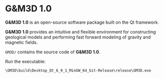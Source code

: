 # G&M3D 1.0

**G&M3D 1.0** is an open-source software package built on the Qt framework. 

**G&M3D 1.0** provides an intuitive and flexible environment for constructing geological models and performing fast forward modeling of gravity and magnetic fields.

`GM3D/` contains the source code of **G&M3D 1.0**.

Run the executable: 

`\GM3D\build\Desktop_Qt_6_9_1_MinGW_64_bit-Release\release\GM3D.exe`